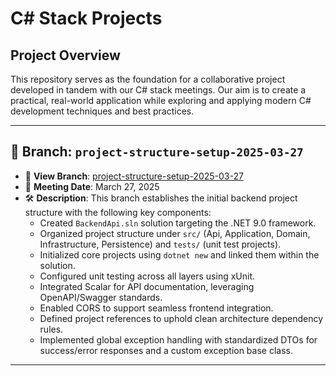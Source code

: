 # C# Stack Projects

## Project Overview

This repository serves as the foundation for a collaborative project developed in tandem with our C# stack meetings. Our aim is to create a practical, real-world application while exploring and applying modern C# development techniques and best practices.

---

## 📁 Branch: `project-structure-setup-2025-03-27`

- 🔗 **View Branch**: [project-structure-setup-2025-03-27](https://github.com/Amali-Tech/C-Sharp-stack-projects/tree/project-structure-setup-2025-03-27)  
- 📅 **Meeting Date**: March 27, 2025  
- 🛠️ **Description**: This branch establishes the initial backend project structure with the following key components:  
  - Created `BackendApi.sln` solution targeting the .NET 9.0 framework.  
  - Organized project structure under `src/` (Api, Application, Domain, Infrastructure, Persistence) and `tests/` (unit test projects).  
  - Initialized core projects using `dotnet new` and linked them within the solution.  
  - Configured unit testing across all layers using xUnit.  
  - Integrated Scalar for API documentation, leveraging OpenAPI/Swagger standards.  
  - Enabled CORS to support seamless frontend integration.  
  - Defined project references to uphold clean architecture dependency rules.  
  - Implemented global exception handling with standardized DTOs for success/error responses and a custom exception base class.  

---

